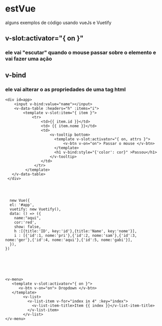 # estVue
alguns exemplos de código usando vueJs e Vuetify


## v-slot:activator="{ on }"
### ele vai "escutar" quando o mouse passar sobre o elemento e vai fazer uma ação

## v-bind
### ele vai alterar o as propriedades de uma tag html



    <div id=app>
        <input v-bind:value="name"></input>
        <v-data-table :headers="h" :items="i">
            <template v-slot:item="{ item }">
                <tr>
                    <td>{{ item.id }}</td>
                    <td> {{ item.nome }}</td>
                    <td>
                        <v-tooltip bottom>
                          <template v-slot:activator="{ on, attrs }">
                              <v-btn v-on="on"> Passar o mouse </v-btn>
                          </template>
                          <h1 v-bind:style="{'color': cor}" >Passou</h1>
                        </v-tooltip>
                    </td>
                 </tr>
             </template>
       </v-data-table>
     </div>
 
 
 
 
      new Vue({
      el: '#app',
      vuetify: new Vuetify(),
      data: () => ({
        name:"aqui",
        cor:'red',
        show: false,
        h :[{title:'ID', key:'id'},{title:'Name', key:'nome'}],
        i : [{'id':1, nome:'pri'},{'id':2, nome:'sam'},{'id':3, nome:'ger'},{'id':4, nome:'aqui'},{'id':5, nome:'gabi'}], 
      }),
    })






    <v-menu>
       <template v-slot:activator="{ on }">
          <v-btn v-on="on"> Dropdown </v-btn>
       </template>
            <v-list>
              <v-list-item v-for="index in 4" :key="index">
                <v-list-item-title>Item {{ index }}</v-list-item-title>
              </v-list-item>
            </v-list>
    </v-menu>

